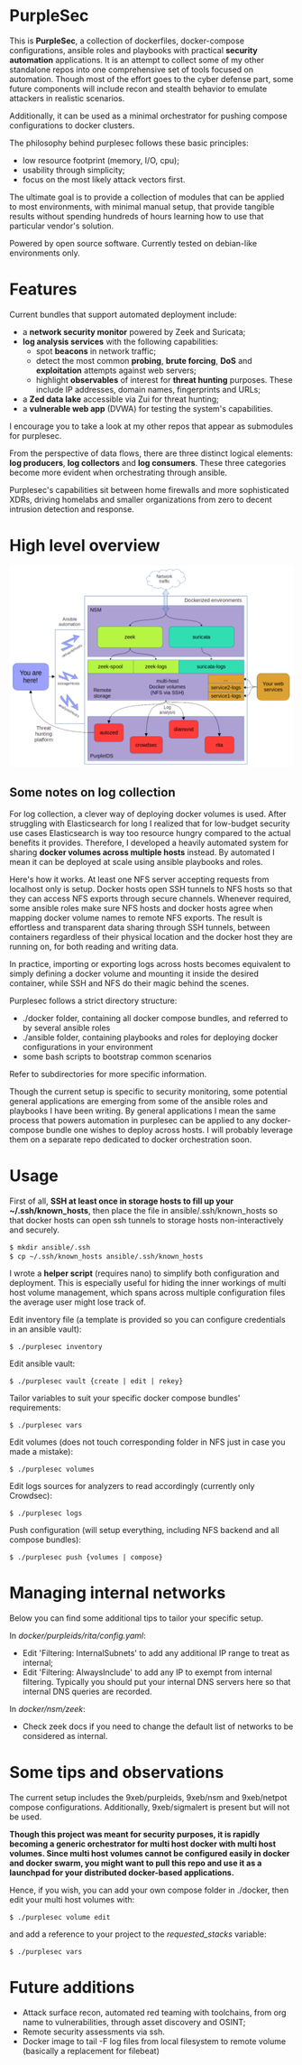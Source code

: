 # PurpleSec
This is __PurpleSec__, a collection of dockerfiles, docker-compose configurations, ansible roles and playbooks with practical __security automation__ applications.
It is an attempt to collect some of my other standalone repos into one comprehensive set of tools focused on automation.
Though most of the effort goes to the cyber defense part, some future components will include recon and stealth behavior to emulate attackers in realistic scenarios.

Additionally, it can be used as a minimal orchestrator for pushing compose configurations to docker clusters.

The philosophy behind purplesec follows these basic principles:
  - low resource footprint (memory, I/O, cpu);
  - usability through simplicity;
  - focus on the most likely attack vectors first.

The ultimate goal is to provide a collection of modules that can be applied to most environments, with minimal manual setup, that provide tangible results without spending hundreds of hours learning how to use that particular vendor's solution.

Powered by open source software. Currently tested on debian-like environments only.

# Features
Current bundles that support automated deployment include:
 * a __network security monitor__ powered by Zeek and Suricata;
 * __log analysis services__ with the following capabilities:
   * spot __beacons__ in network traffic;
   * detect the most common __probing__, __brute forcing__, __DoS__ and __exploitation__ attempts against web servers;
   * highlight __observables__ of interest for __threat hunting__ purposes. These include IP addresses, domain names, fingerprints and URLs;
 * a __Zed data lake__ accessible via Zui for threat hunting;
 * a __vulnerable web app__ (DVWA) for testing the system's capabilities.

I encourage you to take a look at my other repos that appear as submodules for purplesec.

From the perspective of data flows, there are three distinct logical elements: __log producers__, __log collectors__ and __log consumers__. These three categories become more evident when orchestrating through ansible.

Purplesec's capabilities sit between home firewalls and more sophisticated XDRs, driving homelabs and smaller organizations from zero to decent intrusion detection and response.

# High level overview
![Purplesec](./purplesec.png)

## Some notes on log collection
For log collection, a clever way of deploying docker volumes is used. After struggling with Elasticsearch for long I realized that for low-budget security use cases Elasticsearch is way too resource hungry compared to the actual benefits it provides. Therefore, I developed a heavily automated system for sharing __docker volumes across multiple hosts__ instead. By automated I mean it can be deployed at scale using ansible playbooks and roles.

Here's how it works. At least one NFS server accepting requests from localhost only is setup. Docker hosts open SSH tunnels to NFS hosts so that they can access NFS exports through secure channels. Whenever required, some ansible roles make sure NFS hosts and docker hosts agree when mapping docker volume names to remote NFS exports.
The result is effortless and transparent data sharing through SSH tunnels, between containers regardless of their physical location and the docker host they are running on, for both reading and writing data.

In practice, importing or exporting logs across hosts becomes equivalent to simply defining a docker volume and mounting it inside the desired container, while SSH and NFS do their magic behind the scenes.


Purplesec follows a strict directory structure:
 * ./docker folder, containing all docker compose bundles, and referred to by several ansible roles
 * ./ansible folder, containing playbooks and roles for deploying docker configurations in your environment
 * some bash scripts to bootstrap common scenarios

Refer to subdirectories for more specific information.

Though the current setup is specific to security monitoring, some potential general applications are emerging from some of the ansible roles and playbooks I have been writing. By general applications I mean the same process that powers automation in purplesec can be applied to any docker-compose bundle one wishes to deploy across hosts. I will probably leverage them on a separate repo dedicated to docker orchestration soon.


# Usage
First of all, __SSH at least once in storage hosts to fill up your ~/.ssh/known_hosts__, then place the file in ansible/.ssh/known_hosts so that docker hosts can open ssh tunnels to storage hosts non-interactively and securely.
```
$ mkdir ansible/.ssh
$ cp ~/.ssh/known_hosts ansible/.ssh/known_hosts
```

I wrote a __helper script__ (requires nano) to simplify both configuration and deployment. This is especially useful for hiding the inner workings of multi host volume management, which spans across multiple configuration files the average user might lose track of.

Edit inventory file (a template is provided so you can configure credentials in an ansible vault):
```
$ ./purplesec inventory
```
Edit ansible vault:
```
$ ./purplesec vault {create | edit | rekey}
```
Tailor variables to suit your specific docker compose bundles' requirements:
```
$ ./purplesec vars
```
Edit volumes (does not touch corresponding folder in NFS just in case you made a mistake):
```
$ ./purplesec volumes
```
Edit logs sources for analyzers to read accordingly (currently only Crowdsec):
```
$ ./purplesec logs
```
Push configuration (will setup everything, including NFS backend and all compose bundles):
```
$ ./purplesec push {volumes | compose}
```

# Managing internal networks
Below you can find some additional tips to tailor your specific setup.

In *docker/purpleids/rita/config.yaml*:
 * Edit 'Filtering: InternalSubnets' to add any additional IP range to treat as internal;
 * Edit 'Filtering: AlwaysInclude' to add any IP to exempt from internal filtering. Typically you should put your internal DNS servers here so that internal DNS queries are recorded.

In *docker/nsm/zeek*:
 * Check zeek docs if you need to change the default list of networks to be considered as internal.

# Some tips and observations
The current setup includes the 9xeb/purpleids, 9xeb/nsm and 9xeb/netpot compose configurations.
Additionally, 9xeb/sigmalert is present but will not be used.

__Though this project was meant for security purposes, it is rapidly becoming a generic orchestrator for multi host docker with multi host volumes. Since multi host volumes cannot be configured easily in docker and docker swarm, you might want to pull this repo and use it as a launchpad for your distributed docker-based applications.__

Hence, if you wish, you can add your own compose folder in ./docker, then edit your multi host volumes with:
```
$ ./purplesec volume edit
```
and add a reference to your project to the *requested_stacks* variable:
```
$ ./purplesec vars
```

# Future additions
- Attack surface recon, automated red teaming with toolchains, from org name to vulnerabilities, through asset discovery and OSINT;
- Remote security assessments via ssh.
- Docker image to tail -F log files from local filesystem to remote volume (basically a replacement for filebeat)


